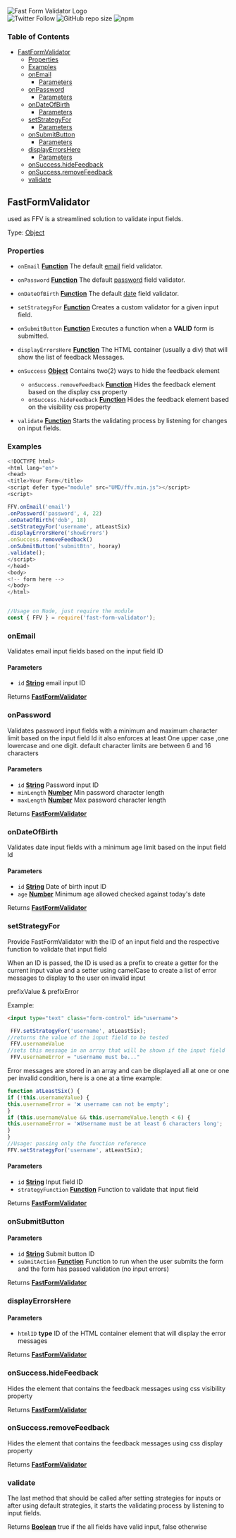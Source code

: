 <!-- Generated by documentation.js. Update this documentation by updating the source code. -->
![Fast Form Validator Logo](https://i.ibb.co/Pwqr8wG/ffv-logo.png)  
![Twitter Follow](https://img.shields.io/twitter/follow/clickwithclark?style=social) ![GitHub repo size](https://img.shields.io/github/repo-size/clickwithclark/fast-form-validator?style=flat-square) ![npm](https://img.shields.io/npm/v/fast-form-validator?style=flat-square)
### Table of Contents

*   [FastFormValidator][1]
    *   [Properties][2]
    *   [Examples][3]
    *   [onEmail][4]
        *   [Parameters][5]
    *   [onPassword][6]
        *   [Parameters][7]
    *   [onDateOfBirth][8]
        *   [Parameters][9]
    *   [setStrategyFor][10]
        *   [Parameters][11]
    *   [onSubmitButton][12]
        *   [Parameters][13]
    *   [displayErrorsHere][14]
        *   [Parameters][15]
    *   [onSuccess.hideFeedback][16]
    *   [onSuccess.removeFeedback][17]
    *   [validate][18]

## FastFormValidator

used as FFV is a streamlined solution to validate input fields.

Type: [Object][19]

### Properties

*   `onEmail` **[Function][20]** The default [email][4] field validator.
*   `onPassword` **[Function][20]** The default [password][6] field validator.
*   `onDateOfBirth` **[Function][20]** The default [date][8] field validator.
*   `setStrategyFor` **[Function][20]** Creates a custom validator for a given input field.
*   `onSubmitButton` **[Function][20]** Executes a function when a **VALID** form is submitted.
*   `displayErrorsHere` **[Function][20]** The HTML container (usually a div)
    that will show the list of feedback Messages.
*   `onSuccess` **[Object][19]** Contains two(2) ways to hide the feedback element

    *   `onSuccess.removeFeedback` **[Function][20]** Hides the feedback element based on the display css property
    *   `onSuccess.hideFeedback` **[Function][20]** Hides the feedback element based on the visibility css property
*   `validate` **[Function][20]** Starts the validating
    process by listening for changes on input fields.

### Examples

```javascript
<!DOCTYPE html>
<html lang="en">
<head>
<title>Your Form</title>
<script defer type="module" src="UMD/ffv.min.js"></script>
<script>

FFV.onEmail('email')
.onPassword('password', 4, 22)
.onDateOfBirth('dob', 18)
.setStrategyFor('username', atLeastSix)
.displayErrorsHere('showErrors')
.onSuccess.removeFeedback()
.onSubmitButton('submitBtn', hooray)
.validate();
</script>
</head>
<body>
<!-- form here -->
</body>
</html>


//Usage on Node, just require the module
const { FFV } = require('fast-form-validator');
```

### onEmail

Validates email input fields based on the input field ID

#### Parameters

*   `id` **[String][21]** email input ID

Returns **[FastFormValidator][22]** 

### onPassword

Validates password input fields with a minimum and maximum character limit
based on the input field Id
it also enforces at least One upper case ,one lowercase and one digit.
default character limits are between 6 and 16 characters

#### Parameters

*   `id` **[String][21]** Password input ID
*   `minLength` **[Number][23]** Min password character length
*   `maxLength` **[Number][23]** Max password character length

Returns **[FastFormValidator][22]** 

### onDateOfBirth

Validates date input fields with a minimum age limit based on the input
field Id

#### Parameters

*   `id` **[String][21]** Date of birth input ID
*   `age` **[Number][23]** Minimum age allowed checked against today's date

Returns **[FastFormValidator][22]** 

### setStrategyFor

Provide FastFormValidator with the ID of an input field and the respective
function to validate that input field

When an ID is passed, the ID is used as a prefix to create a getter
for the current input value and a setter using camelCase
to create a list of error messages to display to the user on invalid input

prefixValue & prefixError

Example:

```html
<input type="text" class="form-control" id="username">
```

```js
 FFV.setStrategyFor('username', atLeastSix);
//returns the value of the input field to be tested
 FFV.usernameValue 
//sets this message in an array that will be shown if the input field 
 FFV.usernameError = "username must be..." 
```

Error messages are stored in an array and can be displayed all at one or
one per invalid condition, here is a one at a time example:

```js
function atLeastSix() {
if (!this.usernameValue) {
this.usernameError = '❌ username can not be empty';
}
if (this.usernameValue && this.usernameValue.length < 6) {
this.usernameError = '❌Username must be at least 6 characters long';
}
}
//Usage: passing only the function reference
FFV.setStrategyFor('username', atLeastSix);

```

#### Parameters

*   `id` **[String][21]** Input field ID
*   `strategyFunction` **[Function][20]** Function to validate that input field

Returns **[FastFormValidator][22]** 

### onSubmitButton

#### Parameters

*   `id` **[String][21]** Submit button ID
*   `submitAction` **[Function][20]** Function to run when the user submits the form and the form has passed validation (no input errors)

Returns **[FastFormValidator][22]** 

### displayErrorsHere

#### Parameters

*   `htmlID` **type** ID of the HTML container element that will display the error messages

Returns **[FastFormValidator][22]** 

### onSuccess.hideFeedback

Hides the element that contains the feedback messages using
css visibility property

Returns **[FastFormValidator][22]** 

### onSuccess.removeFeedback

Hides the element that contains the feedback messages using
css display property

Returns **[FastFormValidator][22]** 

### validate

The last method that should be called  after setting strategies
for inputs or after using default strategies, it starts the validating
process by listening to input fields.

Returns **[Boolean][24]** true if the all fields have valid input, false otherwise

[1]: #fastformvalidator

[2]: #properties

[3]: #examples

[4]: #onemail

[5]: #parameters

[6]: #onpassword

[7]: #parameters-1

[8]: #ondateofbirth

[9]: #parameters-2

[10]: #setstrategyfor

[11]: #parameters-3

[12]: #onsubmitbutton

[13]: #parameters-4

[14]: #displayerrorshere

[15]: #parameters-5

[16]: #onsuccesshidefeedback

[17]: #onsuccessremovefeedback

[18]: #validate

[19]: https://developer.mozilla.org/docs/Web/JavaScript/Reference/Global_Objects/Object

[20]: https://developer.mozilla.org/docs/Web/JavaScript/Reference/Statements/function

[21]: https://developer.mozilla.org/docs/Web/JavaScript/Reference/Global_Objects/String

[22]: #fastformvalidator

[23]: https://developer.mozilla.org/docs/Web/JavaScript/Reference/Global_Objects/Number

[24]: https://developer.mozilla.org/docs/Web/JavaScript/Reference/Global_Objects/Boolean
